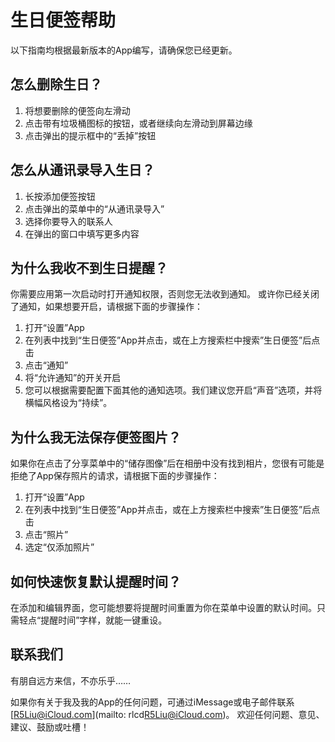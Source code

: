 # 生日便签帮助

以下指南均根据最新版本的App编写，请确保您已经更新。

## 怎么删除生日？
1. 将想要删除的便签向左滑动
2. 点击带有垃圾桶图标的按钮，或者继续向左滑动到屏幕边缘
3. 点击弹出的提示框中的“丢掉”按钮

## 怎么从通讯录导入生日？
1. 长按添加便签按钮
2. 点击弹出的菜单中的“从通讯录导入”
3. 选择你要导入的联系人
4. 在弹出的窗口中填写更多内容

## 为什么我收不到生日提醒？
你需要应用第一次启动时打开通知权限，否则您无法收到通知。
或许你已经关闭了通知，如果想要开启，请根据下面的步骤操作：
1. 打开“设置”App
2. 在列表中找到“生日便签”App并点击，或在上方搜索栏中搜索”生日便签”后点击
3. 点击“通知”
4. 将“允许通知”的开关开启
5. 您可以根据需要配置下面其他的通知选项。我们建议您开启“声音”选项，并将横幅风格设为“持续”。

## 为什么我无法保存便签图片？
如果你在点击了分享菜单中的“储存图像”后在相册中没有找到相片，您很有可能是拒绝了App保存照片的请求，请根据下面的步骤操作：

1. 打开“设置”App
2. 在列表中找到“生日便签”App并点击，或在上方搜索栏中搜索”生日便签”后点击
3. 点击“照片”
4. 选定“仅添加照片”


## 如何快速恢复默认提醒时间？
在添加和编辑界面，您可能想要将提醒时间重置为你在菜单中设置的默认时间。只需轻点“提醒时间”字样，就能一键重设。

## 联系我们
有朋自远方来信，不亦乐乎……

如果你有关于我及我的App的任何问题，可通过iMessage或电子邮件联系[R5Liu@iCloud.com](mailto: rlcd<R5Liu@iCloud.com>)。
欢迎任何问题、意见、建议、鼓励或吐槽！

